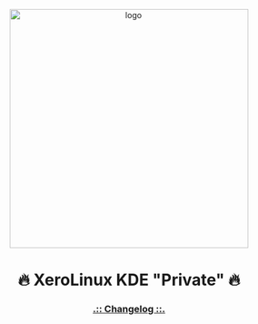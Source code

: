 <p align="center">
    <img width="420" src="https://i.imgur.com/QWqMIsr.png" alt="logo">
</p>

<h1 align="center">🔥 XeroLinux KDE "Private" 🔥</h1>

<h3 align="center"><a href="https://github.com/XeroLinuxDev/xero-build/blob/main/Changelog.md#flagship-kde-edition" target="_blank"><strong>.:: Changelog ::.</strong></a></h3>
